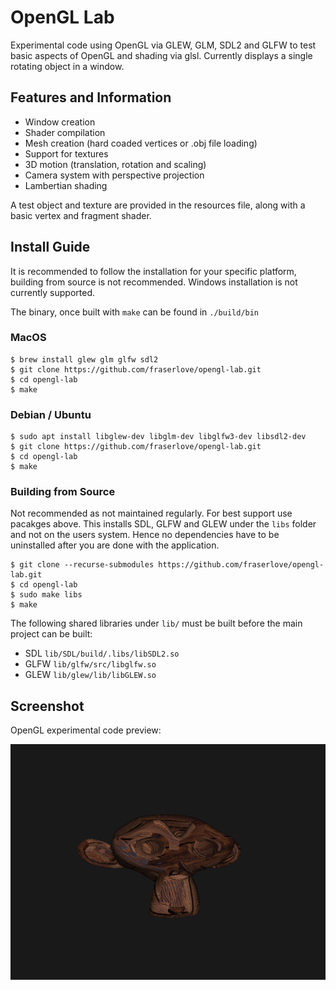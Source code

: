 # OpenGL Lab
Experimental code using OpenGL via GLEW, GLM, SDL2 and GLFW to test basic aspects of OpenGL and shading via glsl. Currently displays a single rotating object in a window.

## Features and Information
  - Window creation
  - Shader compilation
  - Mesh creation (hard coaded vertices or .obj file loading)
  - Support for textures
  - 3D motion (translation, rotation and scaling)
  - Camera system with perspective projection
  - Lambertian shading

A test object and texture are provided in the resources file, along with a basic vertex and fragment shader.

## Install Guide

It is recommended to follow the installation for your specific platform, building from source is not recommended. Windows installation is not currently supported.

The binary, once built with `make` can be found in `./build/bin`

### MacOS
```
$ brew install glew glm glfw sdl2
$ git clone https://github.com/fraserlove/opengl-lab.git
$ cd opengl-lab
$ make
```

### Debian / Ubuntu
```
$ sudo apt install libglew-dev libglm-dev libglfw3-dev libsdl2-dev
$ git clone https://github.com/fraserlove/opengl-lab.git
$ cd opengl-lab
$ make
```

### Building from Source
Not recommended as not maintained regularly. For best support use pacakges above. This installs SDL, GLFW and GLEW under the `libs` folder and not on the users system. Hence no dependencies have to be uninstalled after you are done with the application.
```
$ git clone --recurse-submodules https://github.com/fraserlove/opengl-lab.git
$ cd opengl-lab
$ sudo make libs
$ make
```

The following shared libraries under `lib/` must be built before the main project can be built:
 - SDL `lib/SDL/build/.libs/libSDL2.so`
 - GLFW `lib/glfw/src/libglfw.so`
 - GLEW `lib/glew/lib/libGLEW.so`

## Screenshot
OpenGL experimental code preview:

![](assets/example.png)
